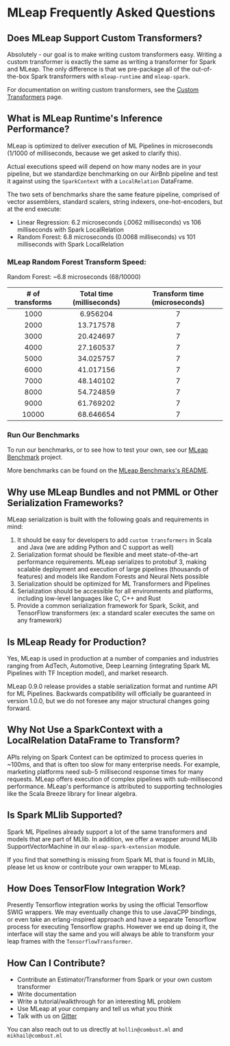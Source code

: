 # MLeap Frequently Asked Questions

## Does MLeap Support Custom Transformers?

Absolutely - our goal is to make writing custom transformers easy. Writing a custom transformer is exactly the same as writing a transformer for Spark and MLeap. The only difference is that we pre-package all of the out-of-the-box Spark transformers with `mleap-runtime` and `mleap-spark`.

For documentation on writing custom transformers, see the [Custom Transformers](mleap-runtime/custom-transformer.md) page.

## What is MLeap Runtime's Inference Performance?

MLeap is optimized to deliver execution of ML Pipelines in microseconds (1/1000 of milliseconds, because we get asked to clarify this).

Actual executions speed will depend on how many nodes are in your pipeline, but we standardize benchmarking on our AirBnb pipeline and test it against using the `SparkContext` with a `LocalRelation` DataFrame.

The two sets of benchmarks share the same feature pipeline, comprised of vector assemblers, standard scalers, string indexers, one-hot-encoders, but at the end execute:

* Linear Regression: 6.2 microseconds (.0062 milliseconds) vs 106 milliseconds with Spark LocalRelation
* Random Forest: 6.8 microseconds (0.0068 milliseconds) vs 101 milliseconds with Spark LocalRelation

### MLeap Random Forest Transform Speed:

Random Forest: ~6.8 microseconds (68/10000)

| # of transforms | Total time (milliseconds) | Transform time (microseconds) |
|:---:|:---:|:---:|
| 1000 | 6.956204 | 7 |
| 2000 | 13.717578 | 7 |
| 3000 | 20.424697 | 7 |
| 4000 | 27.160537 | 7 |
| 5000 | 34.025757 | 7 |
| 6000 | 41.017156 | 7 |
| 7000 | 48.140102 | 7 |
| 8000 | 54.724859 | 7 |
| 9000 | 61.769202 | 7 |
| 10000 | 68.646654 | 7 |

### Run Our Benchmarks

To run our benchmarks, or to see how to test your own, see our [MLeap Benchmark](https://github.com/combust/mleap/tree/master/mleap-benchmark) project.

More benchmarks can be found on the [MLeap Benchmarks's README](https://github.com/combust/mleap/blob/master/mleap-benchmark/README.md).

## Why use MLeap Bundles and not PMML or Other Serialization Frameworks?

MLeap serialization is built with the following goals and requirements in mind:

1. It should be easy for developers to add `custom transformers` in Scala and Java (we are adding Python and C support as well)
2. Serialization format should be flexible and meet state-of-the-art performance requirements. MLeap serializes to protobuf 3, making scalable deployment and execution of large pipelines (thousands of features) and models like Random Forests and Neural Nets possible
3. Serialization should be optimized for ML Transformers and Pipelines
4. Serialization should be accessible for all environments and platforms, including low-level languages like C, C++ and Rust
5. Provide a common serialization framework for Spark, Scikit, and TensorFlow transformers (ex: a standard scaler executes the same on any framework)

## Is MLeap Ready for Production?

Yes, MLeap is used in production at a number of companies and industries ranging from AdTech, Automotive, Deep Learning (integrating Spark ML Pipelines with TF Inception model), and market research.

MLeap 0.9.0 release provides a stable serialization format and runtime API for ML Pipelines. Backwards compatibility will officially be guaranteed in version 1.0.0, but we do not foresee any major structural changes going forward.

## Why Not Use a SparkContext with a LocalRelation DataFrame to Transform?

APIs relying on Spark Context can be optimized to process queries in ~100ms, and that is often too slow for many enterprise needs. For example, marketing platforms need sub-5 millisecond response times for many requests. MLeap offers execution of complex pipelines with sub-millisecond performance. MLeap's performance is attributed to supporting technologies like the Scala Breeze library for linear algebra.

## Is Spark MLlib Supported?

Spark ML Pipelines already support a lot of the same transformers and models that are part of MLlib. In addition, we offer a wrapper around MLlib SupportVectorMachine in our `mleap-spark-extension` module.

If you find that something is missing from Spark ML that is found in MLlib, please let us know or contribute your own wrapper to MLeap.

## How Does TensorFlow Integration Work?

Presently Tensorflow integration works by using the official Tensorflow SWIG wrappers. We may eventually change this to use JavaCPP bindings, or even take an erlang-inspired approach and have a separate Tensorflow process for executing Tensorflow graphs. However we end up doing it, the interface will stay the same and you will always be able to transform your leap frames with the `TensorflowTransformer`.

## How Can I Contribute?

* Contribute an Estimator/Transformer from Spark or your own custom transformer
* Write documentation
* Write a tutorial/walkthrough for an interesting ML problem
* Use MLeap at your company and tell us what you think
* Talk with us on [Gitter](https://gitter.im/combust/mleap)

You can also reach out to us directly at `hollin@combust.ml` and `mikhail@combust.ml`

